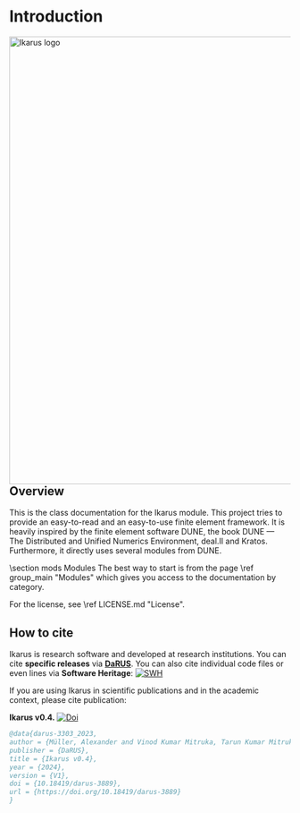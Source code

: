 # Introduction

<!--
SPDX-FileCopyrightText: 2021-2024 The Ikarus Developers mueller@ibb.uni-stuttgart.de
SPDX-License-Identifier: LGPL-3.0-or-later

The content of the file is partly adapted from https://git.iws.uni-stuttgart.de/dumux-repositories/dumux/-/blob/master/README.md?ref_type=heads.
-->

<img align="left" src="BigLogo_transparent.png" width="800" alt="Ikarus logo">  

## Overview

This is the class documentation for the Ikarus module.
This project tries to provide an easy-to-read and an easy-to-use finite element framework.
It is heavily inspired by the finite element software DUNE, the book DUNE — The Distributed and Unified Numerics Environment, deal.II and Kratos.
Furthermore, it directly uses several modules from DUNE.

\section mods Modules
The best way to start is from the page \ref group_main "Modules" which gives
you access to the documentation by category.

For the license, see \ref LICENSE.md "License".

## How to cite

Ikarus is research software and developed at research institutions.
You can cite **specific releases** via [**DaRUS**](https://darus.uni-stuttgart.de/dataverse/ikarus).
You can also cite individual code files or even lines via **Software Heritage**: [![SWH](https://archive.softwareheritage.org/badge/swh:1:rel:740930accfafedda16191ef29c9b7abd098efe6d/)](https://archive.softwareheritage.org/swh:1:rel:740930accfafedda16191ef29c9b7abd098efe6d;origin=https://github.com/ikarus-project/ikarus;visit=swh:1:snp:b4f08f128cb90cd10a37b8c657a7d01baef0ac24)

If you are using Ikarus in scientific publications and in
the academic context, please cite publication:

**Ikarus v0.4.** [![Doi](https://img.shields.io/badge/DOI-10.18419%2Fdarus--3889-orange)](https://doi.org/10.18419/darus-3889)

```bib
@data{darus-3303_2023,
author = {Müller, Alexander and Vinod Kumar Mitruka, Tarun Kumar Mitruka and Jakob, Henrik},
publisher = {DaRUS},
title = {Ikarus v0.4},
year = {2024},
version = {V1},
doi = {10.18419/darus-3889},
url = {https://doi.org/10.18419/darus-3889}
}
```
